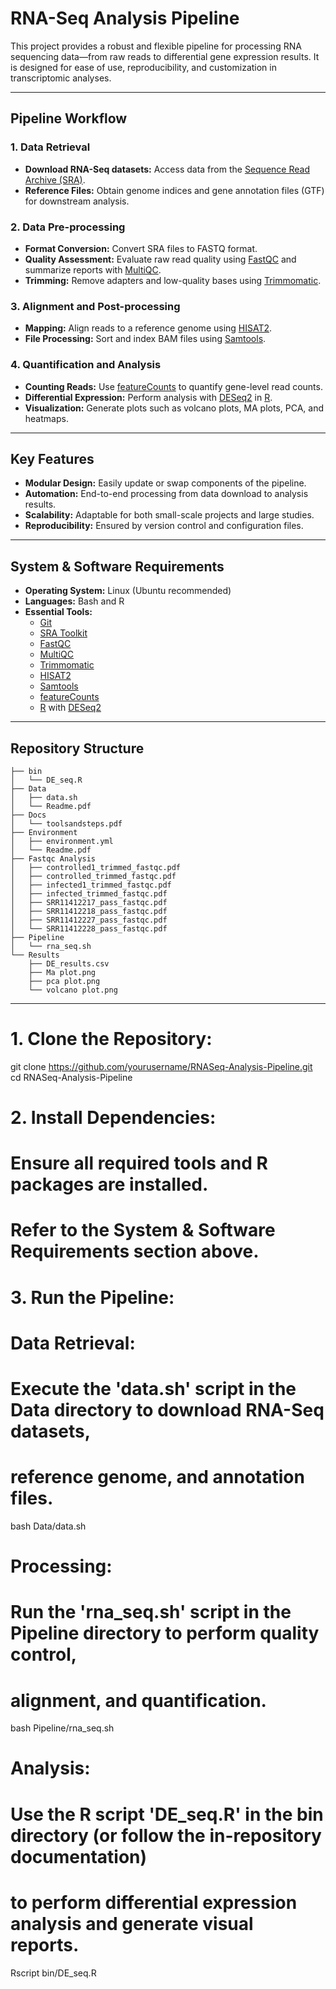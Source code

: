 # RNA-Seq Analysis Pipeline

This project provides a robust and flexible pipeline for processing RNA sequencing data—from raw reads to differential gene expression results. It is designed for ease of use, reproducibility, and customization in transcriptomic analyses.

---

## Pipeline Workflow

### 1. Data Retrieval
- **Download RNA-Seq datasets:** Access data from the [Sequence Read Archive (SRA)](https://www.ncbi.nlm.nih.gov/sra).
- **Reference Files:** Obtain genome indices and gene annotation files (GTF) for downstream analysis.

### 2. Data Pre-processing
- **Format Conversion:** Convert SRA files to FASTQ format.
- **Quality Assessment:** Evaluate raw read quality using [FastQC](https://www.bioinformatics.babraham.ac.uk/projects/fastqc/) and summarize reports with [MultiQC](https://multiqc.info/).
- **Trimming:** Remove adapters and low-quality bases using [Trimmomatic](http://www.usadellab.org/cms/?page=trimmomatic).

### 3. Alignment and Post-processing
- **Mapping:** Align reads to a reference genome using [HISAT2](https://ccb.jhu.edu/software/hisat2/index.shtml).
- **File Processing:** Sort and index BAM files using [Samtools](http://www.htslib.org/).

### 4. Quantification and Analysis
- **Counting Reads:** Use [featureCounts](http://bioinf.wehi.edu.au/featureCounts/) to quantify gene-level read counts.
- **Differential Expression:** Perform analysis with [DESeq2](https://bioconductor.org/packages/release/bioc/html/DESeq2.html) in [R](https://www.r-project.org/).
- **Visualization:** Generate plots such as volcano plots, MA plots, PCA, and heatmaps.

---

## Key Features

- **Modular Design:** Easily update or swap components of the pipeline.
- **Automation:** End-to-end processing from data download to analysis results.
- **Scalability:** Adaptable for both small-scale projects and large studies.
- **Reproducibility:** Ensured by version control and configuration files.

---

## System & Software Requirements

- **Operating System:** Linux (Ubuntu recommended)
- **Languages:** Bash and R
- **Essential Tools:**
  - [Git](https://git-scm.com)
  - [SRA Toolkit](https://github.com/ncbi/sra-tools)
  - [FastQC](https://www.bioinformatics.babraham.ac.uk/projects/fastqc/)
  - [MultiQC](https://multiqc.info/)
  - [Trimmomatic](http://www.usadellab.org/cms/?page=trimmomatic)
  - [HISAT2](https://ccb.jhu.edu/software/hisat2/index.shtml)
  - [Samtools](http://www.htslib.org/)
  - [featureCounts](http://bioinf.wehi.edu.au/featureCounts/)
  - [R](https://www.r-project.org/) with [DESeq2](https://bioconductor.org/packages/release/bioc/html/DESeq2.html)

---

## Repository Structure

```plaintext
├── bin
│   └── DE_seq.R
├── Data
│   ├── data.sh
│   └── Readme.pdf
├── Docs
│   └── toolsandsteps.pdf
├── Environment
│   ├── environment.yml
│   └── Readme.pdf
├── Fastqc Analysis
│   ├── controlled1_trimmed_fastqc.pdf
│   ├── controlled_trimmed_fastqc.pdf
│   ├── infected1_trimmed_fastqc.pdf
│   ├── infected_trimmed_fastqc.pdf
│   ├── SRR11412217_pass_fastqc.pdf
│   ├── SRR11412218_pass_fastqc.pdf
│   ├── SRR11412227_pass_fastqc.pdf
│   └── SRR11412228_pass_fastqc.pdf
├── Pipeline
│   └── rna_seq.sh
└── Results
    ├── DE_results.csv
    ├── Ma plot.png
    ├── pca plot.png
    └── volcano plot.png
```
---
# 1. Clone the Repository:
git clone https://github.com/yourusername/RNASeq-Analysis-Pipeline.git
cd RNASeq-Analysis-Pipeline

# 2. Install Dependencies:
# Ensure all required tools and R packages are installed.
# Refer to the System & Software Requirements section above.

# 3. Run the Pipeline:

# Data Retrieval:
# Execute the 'data.sh' script in the Data directory to download RNA-Seq datasets,
# reference genome, and annotation files.
bash Data/data.sh

# Processing:
# Run the 'rna_seq.sh' script in the Pipeline directory to perform quality control,
# alignment, and quantification.
bash Pipeline/rna_seq.sh

# Analysis:
# Use the R script 'DE_seq.R' in the bin directory (or follow the in-repository documentation)
# to perform differential expression analysis and generate visual reports.
Rscript bin/DE_seq.R

